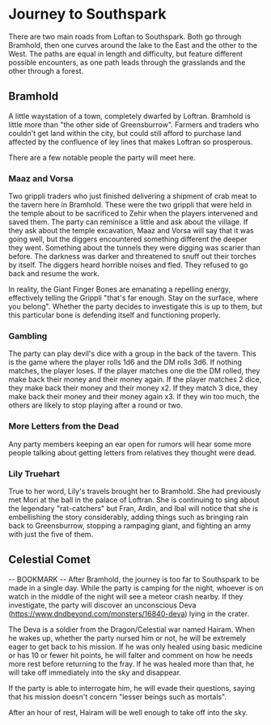 # Journey to Southspark
There are two main roads from Loftan to Southspark. Both go through Bramhold, then one curves around the lake to the East and the other to the West. The paths are equal in length and difficulty, but feature different possible encounters, as one path leads through the grasslands and the other through a forest.

## Bramhold
A little waystation of a town, completely dwarfed by Loftran. Bramhold is little more than "the other side of Greensburrow". Farmers and traders who couldn't get land within the city, but could still afford to purchase land affected by the confluence of ley lines that makes Loftran so prosperous.

There are a few notable people the party will meet here.

### Maaz and Vorsa
Two grippli traders who just finished delivering a shipment of crab meat to the tavern here in Bramhold. These were the two grippli that were held in the temple about to be sacrificed to Zehir when the players intervened and saved them. The party can reminisce a little and ask about the village. If they ask about the temple excavation, Maaz and Vorsa will say that it was going well, but the diggers encountered something different the deeper they went. Something about the tunnels they were digging was scarier than before. The darkness was darker and threatened to snuff out their torches by itself. The diggers heard horrible noises and fled. They refused to go back and resume the work.

In reality, the Giant Finger Bones are emanating a repelling energy, effectively telling the Grippli "that's far enough. Stay on the surface, where you belong". Whether the party decides to investigate this is up to them, but this particular bone is defending itself and functioning properly.

### Gambling
The party can play devil's dice with a group in the back of the tavern. This is the game where the player rolls 1d6 and the DM rolls 3d6. If nothing matches, the player loses. If the player matches one die the DM rolled, they make back their money and their money again. If the player matches 2 dice, they make back their money and their money x2. If they match 3 dice, they make back their money and their money again x3. If they win too much, the others are likely to stop playing after a round or two.

### More Letters from the Dead
Any party members keeping an ear open for rumors will hear some more people talking about getting letters from relatives they thought were dead.

### Lily Truehart
True to her word, Lily's travels brought her to Bramhold. She had previously met Mori at the ball in the palace of Loftran. She is continuing to sing about the legendary "rat-catchers" but Fran, Ardin, and Ibal will notice that she is embellishing the story considerably, adding things such as bringing rain back to Greensburrow, stopping a rampaging giant, and fighting an army with just the five of them.

## Celestial Comet
-- BOOKMARK --
After Bramhold, the journey is too far to Southspark to be made in a single day. While the party is camping for the night, whoever is on watch in the middle of the night will see a meteor crash nearby. If they investigate, the party will discover an unconscious Deva (https://www.dndbeyond.com/monsters/16840-deva) lying in the crater.

The Deva is a soldier from the Dragon/Celestial war named Hairam. When he wakes up, whether the party nursed him or not, he will be extremely eager to get back to his mission. If he was only healed using basic medicine or has 10 or fewer hit points, he will falter and comment on how he needs more rest before returning to the fray. If he was healed more than that, he will take off immediately into the sky and disappear.

If the party is able to interrogate him, he will evade their questions, saying that his mission doesn't concern "lesser beings such as mortals".

After an hour of rest, Hairam will be well enough to take off into the sky.
